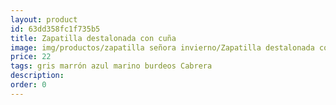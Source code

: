 ```yaml
---
layout: product
id: 63dd358fc1f735b5
title: Zapatilla destalonada con cuña
image: img/productos/zapatilla señora invierno/Zapatilla destalonada con cuña=22=gris marrón azul marino burdeos Cabrera.webp
price: 22
tags: gris marrón azul marino burdeos Cabrera
description: 
order: 0
---
```

